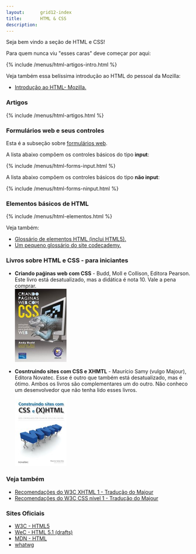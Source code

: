 ```yaml
---
layout:      grid12-index
title:       HTML & CSS
description: 
---
```


Seja bem vindo a seção de HTML e CSS!

Para quem nunca viu "esses caras" deve começar por aqui:

{% include /menus/html-artigos-intro.html %}

Veja também essa belíssima introdução ao HTML do pessoal da Mozilla:

- [Introdução ao HTML- Mozilla.](https://developer.mozilla.org/pt-BR/docs/HTML/Introduction "link-externo")


### Artigos

{% include /menus/html-artigos.html %}



### Formulários web e seus controles

Esta é a subseção sobre [formulários web](/html-css/formularios/).

A lista abaixo compõem os controles básicos do tipo __input__:

{% include /menus/html-forms-input.html %}


A lista abaixo compõem os controles básicos do tipo __não input__:

{% include /menus/html-forms-ninput.html %}



### Elementos básicos de HTML

{% include /menus/html-elementos.html %}

Veja também:

- [Glossário de elementos HTML (inclui HTML5).](https://developer.mozilla.org/en-US/docs/Web/HTML/Element "link-externo")
- [Um pequeno glossário do site codecademy.](http://www.codecademy.com/glossary/html "link-externo")



### Livros sobre HTML e CSS - para iniciantes

 - __Criando paǵinas web com CSS__ - Budd, Moll e Collison, Editora Pearson.
Este livro está desatualizado, mas a didática é nota 10.
Vale a pena comprar.
<br/> ![Figura da capa do livro 'Criando paǵinas web com CSS'](livro-criando-pag-web-css.jpg "Criando paǵinas web com CSS")

 - __Cosntruindo sites com CSS e XHMTL__ - Maurício Samy (vulgo Majour), Editora Novatec. 
Esse é outro que também está desatualizado, mas é ótimo.
Ambos os livros são complementares um do outro.
Não conheco um desenvolvedor que não tenha lido esses livros.
<br/> ![Figura da capa do livro 'Criando paǵinas web com CSS'](livro-cronstuindo-sites.jpg "Costruindo sites com CSS e XHMT")



### Veja também


- [Recomendações do W3C XHTML 1 - Tradução do Majour](http://www.maujor.com/w3c/xhtml10_2ed.html "link-externo")
- [Recomendações do W3C CSS nível 1 - Tradução do Majour](http://www.maujor.com/tutorialcss1/css1tut.shtml "link-externo")



### Sites Oficiais

- [W3C - HTML5](http://www.w3.org/TR/html5/ "link-externo")
- [WeC - HTML 5.1 (drafts)](http://www.w3.org/html/wg/drafts/html/master/ "link-externo")
- [MDN - HTML](https://developer.mozilla.org/en-US/learn/html "link-externo")
- [whatwg](http://www.whatwg.org "link-externo")